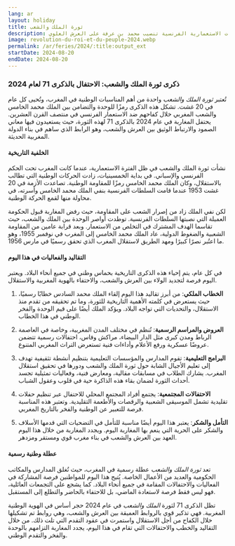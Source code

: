 ```yaml
---
lang: ar
layout: holiday
title: ثورة الملك والشعب
description: ثورة الملك والشعب هي، في تاريخ المغرب، سلسلة الأحداث التي شهدت بشكل خاص محاولة السلطات الاستعمارية الفرنسية تنصيب محمد بن عرفة على العرش العلوي.
image: revolution-du-roi-et-du-peuple-2024.webp
permalink: /ar/feries/2024/:title:output_ext
startDate: 2024-08-20
endDate: 2024-08-20
---
```

### ذكرى ثورة الملك والشعب: الاحتفال بالذكرى 71 لعام 2024

تُعتبر *ثورة الملك والشعب* واحدة من أهم المناسبات الوطنية في المغرب، وتُحيى كل عام في 20 غشت. تشكل هذه الذكرى رمزًا للوحدة والتضامن بين الملك محمد الخامس والشعب المغربي خلال كفاحهم ضد الاستعمار الفرنسي في منتصف القرن العشرين. يحتفل المغاربة في عام 2024 بالذكرى 71 لهذه الثورة، حيث يستعيدون فيها معاني الصمود والارتباط الوثيق بين العرش والشعب، وهو الرابط الذي ساهم في بناء الدولة المغربية الحديثة.

#### الخلفية التاريخية

نشأت ثورة الملك والشعب في ظل الفترة الاستعمارية، عندما كانت المغرب تحت الحكم الفرنسي والإسباني. في بداية الخمسينيات، زادت الحركات الوطنية التي تطالب بالاستقلال، وكان الملك محمد الخامس رمزًا للمقاومة الوطنية. تصاعدت الأزمة في 20 غشت 1953 عندما قامت السلطات الفرنسية بنفي الملك محمد الخامس وأسرته، في محاولة منها لقمع الحركة الوطنية.

لكن نفي الملك زاد من إصرار الشعب على المقاومة، حيث رفض المغاربة قبول الحكومة العميلة التي نصبتها السلطات الفرنسية. توطدت أواصر الوحدة بين الملك والشعب، حيث تقاسما الهدف المشترك في التخلص من الاستعمار. وبعد قرابة عامين من المقاومة الشعبية والضغوط الدولية، عاد الملك محمد الخامس إلى المغرب في نوفمبر 1955، وهو ما اعتُبر نصرًا كبيرًا ومهد الطريق لاستقلال المغرب الذي تحقق رسميًا في مارس 1956.

#### التقاليد والفعاليات في هذا اليوم

في كل عام، يتم إحياء هذه الذكرى التاريخية بحماس وطني في جميع أنحاء البلاد. ويعتبر اليوم فرصة لتجديد الولاء بين العرش والشعب، والاحتفاء بالهوية المغربية والاستقلال.

1. **الخطاب الملكي**: من أبرز تقاليد هذا اليوم إلقاء الملك محمد السادس خطابًا رسميًا، حيث يستعرض في كلمته الأهمية التاريخية للثورة، وما تم تحقيقه من تقدم منذ الاستقلال، والتحديات التي تواجه البلاد. ويؤكد الملك أيضًا على قيم الوحدة والفخر الوطني في هذا الخطاب.

2. **العروض والمراسم الرسمية**: تُنظم في مختلف المدن المغربية، وخاصة في العاصمة الرباط ومدن كبرى مثل الدار البيضاء، مراكش وفاس، احتفالات رسمية تتضمن عروضًا عسكرية ورفع الأعلام وأداءات فنية تستعرض التراث المغربي المتنوع.

3. **البرامج التعليمية**: تقوم المدارس والمؤسسات التعليمية بتنظيم أنشطة تثقيفية تهدف إلى تعليم الأجيال الشابة حول ثورة الملك والشعب ودورها في تحقيق استقلال المغرب. يشارك الطلاب في مسابقات مقالية، ومعارض فنية، وفعاليات تمثيلية تجسد أحداث الثورة لضمان بقاء هذه الذاكرة حية في قلوب وعقول الشباب.

4. **الاحتفالات المجتمعية**: يجتمع أفراد المجتمع المحلي للاحتفال عبر تنظيم حفلات تقليدية تشمل الموسيقى الشعبية والرقصات والأطعمة التقليدية. وتعتبر هذه المناسبة فرصة للتعبير عن الوطنية والفخر بالتاريخ المغربي.

5. **التأمل والشكر**: يعتبر هذا اليوم أيضًا مناسبة للتأمل في التضحيات التي قدمها الأسلاف والشكر على الحرية التي ينعم بها المغاربة اليوم. ويجدد المغاربة من خلال هذا اليوم العهد بين العرش والشعب في بناء مغرب قوي ومستقر ومزدهر.

#### عطلة وطنية رسمية

تعد *ثورة الملك والشعب* عطلة رسمية في المغرب، حيث تُغلق المدارس والمكاتب الحكومية والعديد من الأعمال الخاصة. يُتيح هذا اليوم للمواطنين فرصة المشاركة في الفعاليات والاحتفالات المقامة في جميع أنحاء البلاد. كما يشجع على التجمعات العائلية، فهو ليس فقط فرصة لاستعادة الماضي، بل للاحتفاء بالحاضر والتطلع إلى المستقبل.

تظل الذكرى 71 لثورة *الملك والشعب* في عام 2024 حجر أساس في الهوية الوطنية المغربية. فهي تذكير قوي بالروابط العميقة بين العرش والشعب، وهي روابط تم تشكيلها خلال الكفاح من أجل الاستقلال واستمرت في عقود التقدم التي تلت ذلك. من خلال التقاليد والخطب والاحتفالات التي تقام في هذا اليوم، يجدد المغاربة التزامهم بالوحدة والفخر والتقدم الوطني.